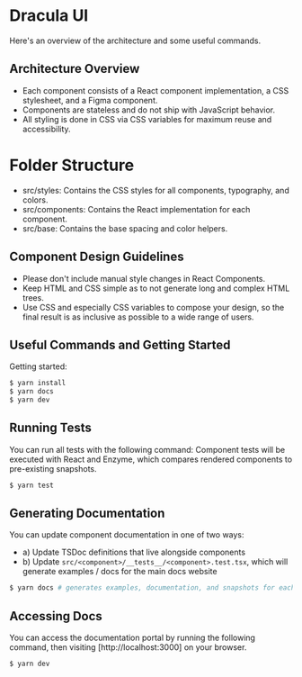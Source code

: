 # Dracula UI

Here's an overview of the architecture and some useful commands.

## Architecture Overview

- Each component consists of a React component implementation, a CSS stylesheet, and a Figma component.
- Components are stateless and do not ship with JavaScript behavior.
- All styling is done in CSS via CSS variables for maximum reuse and accessibility.

# Folder Structure

- src/styles: Contains the CSS styles for all components, typography, and colors.
- src/components: Contains the React implementation for each component.
- src/base: Contains the base spacing and color helpers.

## Component Design Guidelines

- Please don't include manual style changes in React Components.
- Keep HTML and CSS simple as to not generate long and complex HTML trees.
- Use CSS and especially CSS variables to compose your design, so the final result is as inclusive as possible to a wide range of users.

## Useful Commands and Getting Started

Getting started:

```sh
$ yarn install
$ yarn docs
$ yarn dev
```

## Running Tests

You can run all tests with the following command:
Component tests will be executed with React and Enzyme, which compares rendered components to pre-existing snapshots.

```sh
$ yarn test
```

## Generating Documentation

You can update component documentation in one of two ways:

- a) Update TSDoc definitions that live alongside components
- b) Update `src/<component>/__tests__/<component>.test.tsx`, which will generate examples / docs for the main docs website

```sh
$ yarn docs # generates examples, documentation, and snapshots for each component
```

## Accessing Docs

You can access the documentation portal by running the following command, then visiting [http://localhost:3000] on your browser.

```sh
$ yarn dev
```

